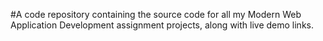 #A code repository containing the source code for all my Modern Web Application Development assignment projects, along with live demo links.
